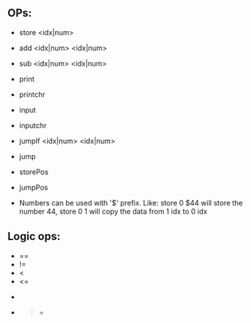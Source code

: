 ## OPs:
- store <idx> <idx|num> 
- add <idx|num> <idx|num> <store idx>
- sub <idx|num> <idx|num> <store idx>
- print <idx> 
- printchr <idx>
- input <idx>
- inputchr <idx> 
- jumpIf <idx|num> <logic op> <idx|num> <labe to jump to>
- jump <label>
- storePos <idx>
- jumpPos <idx of pos>

- Numbers can be used with '$' prefix. Like: store 0 $44 will store the number 44, store 0 1 will copy the data from 1 idx to 0 idx

## Logic ops:
- == 
- !=
- < 
- <=
- > 
- >=

